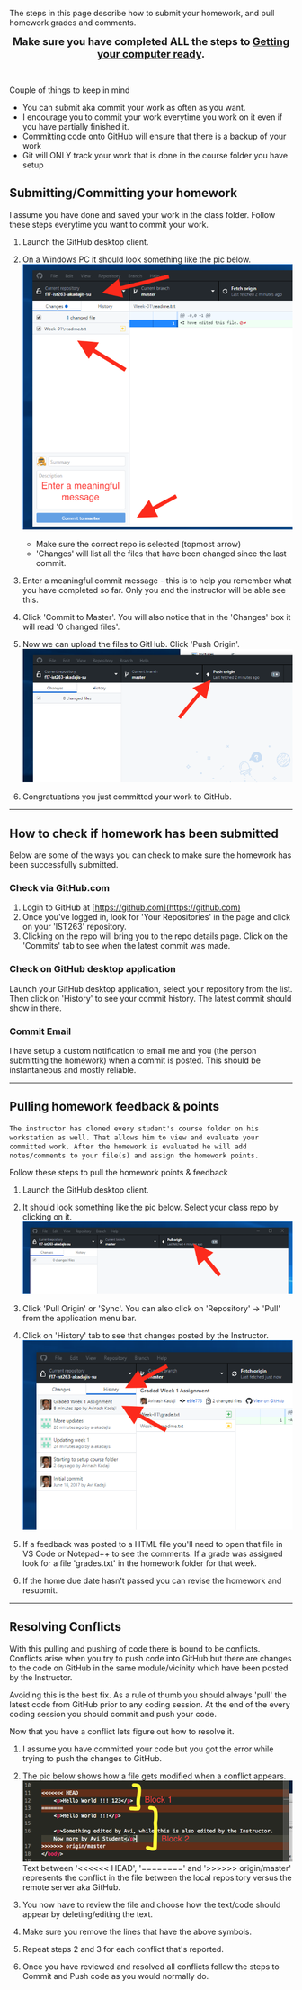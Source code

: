 The steps in this page describe how to submit your homework, and pull homework grades and comments. 

<div style="font-size: 1.3em; width: 100%; text-align: center; font-weight: bold">Make sure you have completed ALL the steps to <a href="/computer-setup/">Getting your computer ready</a>.</div>  

&nbsp;

Couple of things to keep in mind

* You can submit aka commit your work as often as you want. 
* I encourage you to commit your work everytime you work on it even if you have  partially finished it. 
* Committing code onto GitHub will ensure that there is a backup of your work
* Git will ONLY track your work that is done in the course folder you have setup

## Submitting/Committing your homework 


I assume you have done and saved your work in the class folder. Follow these steps everytime you want to commit your work.


1. Launch the GitHub desktop client. 
2. On a Windows PC it should look something like the pic below.
![Alt](/images/github-commit-assignment-part1.png "GitHub Commit Page 1")
    * Make sure the correct repo is selected (topmost arrow)
    * 'Changes' will list all the files that have been changed since the last commit.       
    
3. Enter a meaningful commit message - this is to help you remember what you have completed so far. Only you and the instructor will be able see this.

4. Click 'Commit to Master'. You will also notice that in the 'Changes' box it will read '0 changed files'. 

5. Now we can upload the files to GitHub. Click 'Push Origin'.
![Alt](/images/github-commit-assignment-part2.png "GitHub Commit Page 2")

6. Congratuations you just committed your work to GitHub.

---  


## How to check if homework has been submitted

Below are some of the ways you can check to make sure the homework has been successfully submitted.

### Check via GitHub.com
1. Login to GitHub at [https://github.com](https://github.com) 
2. Once you've logged in, look for 'Your Repositories' in the page and click on your 'IST263' repository.
3. Clicking on the repo will bring you to the repo details page. Click on the 'Commits' tab to see when the latest commit was made.


### Check on GitHub desktop application  
Launch your GitHub desktop application, select your repository from the list. Then click on 'History' to see your commit history. The latest commit should show in there.


### Commit Email

I have setup a custom notification to email me and you (the person submitting the homework) when a commit is posted. This should be instantaneous and mostly reliable.

---  

## Pulling homework feedback & points
    The instructor has cloned every student's course folder on his workstation as well. That allows him to view and evaluate your committed work. After the homework is evaluated he will add notes/comments to your file(s) and assign the homework points. 

Follow these steps to pull the homework points & feedback

1. Launch the GitHub desktop client. 

2. It should look something like the pic below. Select your class repo by clicking on it.
![Alt](/images/github-pull-assignment-part1.png "GitHub Pull Page 1")

3. Click 'Pull Origin' or 'Sync'. You can also click on 'Repository' -> 'Pull' from the application menu bar.

4. Click on 'History' tab to see that changes posted by the Instructor. 
![Alt](/images/github-pull-assignment-part2.png "GitHub Pull Page 2")

5. If a feedback was posted to a HTML file you'll need to open that file in VS Code or Notepad++ to see the comments. If a grade was assigned look for a file 'grades.txt' in the homework folder for that week.

6. If the home due date hasn't passed you can revise the homework and resubmit.

--- 

## Resolving Conflicts

With this pulling and pushing of code there is bound to be conflicts. Conflicts arise when you try to push code into GitHub but there are changes to the code on GitHub in the same module/vicinity which have been posted by the Instructor. 

Avoiding this is the best fix. As a rule of thumb you should always 'pull' the latest code from GitHub prior to any coding session. At the end of the every coding session you should commit and push your code.

Now that you have a conflict lets figure out how to resolve it.

1. I assume you have committed your code but you got the error while trying to push the changes to GitHub.

2. The pic below shows how a file gets modified when a conflict appears.  
![Alt](/images/github-resolve-conflict.png "GitHub Resolve Conflict")
Text between '<<<<<< HEAD', '========' and '>>>>>> origin/master' represents the conflict in the file between the local repository versus the remote server aka GitHub. 

3. You now have to review the file and choose how the text/code should appear by deleting/editing the text.

4. Make sure you remove the lines that have the above symbols.

5. Repeat steps 2 and 3 for each conflict that's reported.

5. Once you have reviewed and resolved all conflicts follow the steps to Commit and Push code as you would normally do.